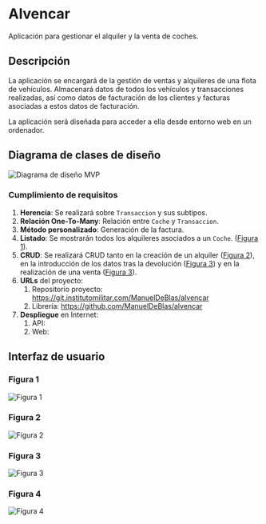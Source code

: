 # Alvencar

Aplicación para gestionar el alquiler y la venta de coches.

## Descripción

La aplicación se encargará de la gestión de ventas y alquileres de una flota de vehículos. Almacenará datos de todos los vehículos y transacciones realizadas, así como datos de facturación de los clientes y facturas asociadas a estos datos de facturación.

La aplicación será diseñada para acceder a ella desde entorno web en un ordenador.

## Diagrama de clases de diseño

![Diagrama de diseño MVP](https://git.institutomilitar.com/ManuelDeBlas/alvencar/-/wikis/img/20250207_diagrama_clases_alvencar.png)

### Cumplimiento de requisitos

1. **Herencia**: Se realizará sobre `Transaccion` y sus subtipos.
2. **Relación One-To-Many**: Relación entre `Coche` y `Transaccion`.
3. **Método personalizado**: Generación de la factura.
4. **Listado**: Se mostrarán todos los alquileres asociados a un `Coche`. ([Figura 1](#figura-1)).
5. **CRUD**: Se realizará CRUD tanto en la creación de un alquiler ([Figura 2](#figura-2)), en la introducción de los datos tras la devolución ([Figura 3](#figura-3)) y en la realización de una venta ([Figura 3](#figura-3)).
6. **URLs** del proyecto:
   1. Repositorio proyecto: <https://git.institutomilitar.com/ManuelDeBlas/alvencar>
   2. Librería: <https://github.com/ManuelDeBlas/alvencar>
7. **Despliegue** en Internet:
   1. API: 
   2. Web: 

## Interfaz de usuario

### Figura 1

![Figura 1](https://git.institutomilitar.com/ManuelDeBlas/alvencar/-/wikis/img/20250207_interfaz_listado.png)

### Figura 2

![Figura 2](https://git.institutomilitar.com/ManuelDeBlas/alvencar/-/wikis/img/20250702_interfaz_CRUD_alquiler1.png)

### Figura 3

![Figura 3](https://git.institutomilitar.com/ManuelDeBlas/alvencar/-/wikis/img/20250702_interfaz_CRUD_alquiler2.png)

### Figura 4

![Figura 4](https://git.institutomilitar.com/ManuelDeBlas/alvencar/-/wikis/img/20250702_interfaz_CRUD_venta.png)
